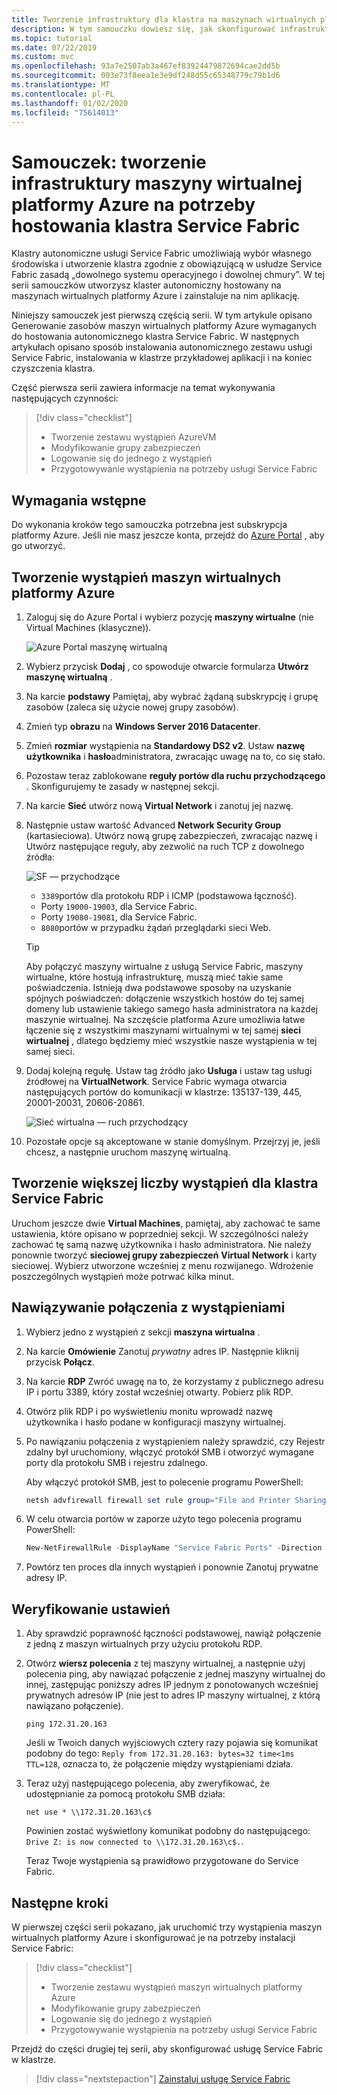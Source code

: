 ```yaml
---
title: Tworzenie infrastruktury dla klastra na maszynach wirtualnych platformy Azure
description: W tym samouczku dowiesz się, jak skonfigurować infrastrukturę maszyny wirtualnej platformy Azure do uruchamiania klastra Service Fabric.
ms.topic: tutorial
ms.date: 07/22/2019
ms.custom: mvc
ms.openlocfilehash: 93a7e2507ab3a467ef83924479872694cae2dd5b
ms.sourcegitcommit: 003e73f8eea1e3e9df248d55c65348779c79b1d6
ms.translationtype: MT
ms.contentlocale: pl-PL
ms.lasthandoff: 01/02/2020
ms.locfileid: "75614013"
---
```

# <a name="tutorial-create-azure-vm-infrastructure-to-host-a-service-fabric-cluster"></a>Samouczek: tworzenie infrastruktury maszyny wirtualnej platformy Azure na potrzeby hostowania klastra Service Fabric

Klastry autonomiczne usługi Service Fabric umożliwiają wybór własnego środowiska i utworzenie klastra zgodnie z obowiązującą w usłudze Service Fabric zasadą „dowolnego systemu operacyjnego i dowolnej chmury”. W tej serii samouczków utworzysz klaster autonomiczny hostowany na maszynach wirtualnych platformy Azure i zainstaluje na nim aplikację.

Niniejszy samouczek jest pierwszą częścią serii. W tym artykule opisano Generowanie zasobów maszyn wirtualnych platformy Azure wymaganych do hostowania autonomicznego klastra Service Fabric. W następnych artykułach opisano sposób instalowania autonomicznego zestawu usługi Service Fabric, instalowania w klastrze przykładowej aplikacji i na koniec czyszczenia klastra.

Część pierwsza serii zawiera informacje na temat wykonywania następujących czynności:

> [!div class="checklist"]
> * Tworzenie zestawu wystąpień AzureVM
> * Modyfikowanie grupy zabezpieczeń
> * Logowanie się do jednego z wystąpień
> * Przygotowywanie wystąpienia na potrzeby usługi Service Fabric

## <a name="prerequisites"></a>Wymagania wstępne

Do wykonania kroków tego samouczka potrzebna jest subskrypcja platformy Azure.  Jeśli nie masz jeszcze konta, przejdź do [Azure Portal](https://portal.azure.com) , aby go utworzyć.

## <a name="create-azure-virtual-machine-instances"></a>Tworzenie wystąpień maszyn wirtualnych platformy Azure

1. Zaloguj się do Azure Portal i wybierz pozycję **maszyny wirtualne** (nie Virtual Machines (klasyczne)).

   ![Azure Portal maszynę wirtualną][az-console]

2. Wybierz przycisk **Dodaj** , co spowoduje otwarcie formularza **Utwórz maszynę wirtualną** .

3. Na karcie **podstawy** Pamiętaj, aby wybrać żądaną subskrypcję i grupę zasobów (zaleca się użycie nowej grupy zasobów).

4. Zmień typ **obrazu** na **Windows Server 2016 Datacenter**. 
 
5. Zmień **rozmiar** wystąpienia na **Standardowy DS2 v2**. Ustaw **nazwę użytkownika** i **hasło**administratora, zwracając uwagę na to, co się stało.

6. Pozostaw teraz zablokowane **reguły portów dla ruchu przychodzącego** . Skonfigurujemy te zasady w następnej sekcji.

7. Na karcie **Sieć** utwórz nową **Virtual Network** i zanotuj jej nazwę.

8. Następnie ustaw wartość Advanced **Network Security Group** (kartasieciowa). Utwórz nową grupę zabezpieczeń, zwracając nazwę i Utwórz następujące reguły, aby zezwolić na ruch TCP z dowolnego źródła:

   ![SF — przychodzące][sf-inbound]

   * `3389`portów dla protokołu RDP i ICMP (podstawowa łączność).
   * Porty `19000-19003`, dla Service Fabric.
   * Porty `19080-19081`, dla Service Fabric.
   * `8080`portów w przypadku żądań przeglądarki sieci Web.

   > [!TIP]
   > Aby połączyć maszyny wirtualne z usługą Service Fabric, maszyny wirtualne, które hostują infrastrukturę, muszą mieć takie same poświadczenia.  Istnieją dwa podstawowe sposoby na uzyskanie spójnych poświadczeń: dołączenie wszystkich hostów do tej samej domeny lub ustawienie takiego samego hasła administratora na każdej maszynie wirtualnej. Na szczęście platforma Azure umożliwia łatwe łączenie się z wszystkimi maszynami wirtualnymi w tej samej **sieci wirtualnej** , dlatego będziemy mieć wszystkie nasze wystąpienia w tej samej sieci.

9. Dodaj kolejną regułę. Ustaw tag źródło jako **Usługa** i ustaw tag usługi źródłowej na **VirtualNetwork**. Service Fabric wymaga otwarcia następujących portów do komunikacji w klastrze: 135137-139, 445, 20001-20031, 20606-20861.

   ![Sieć wirtualna — ruch przychodzący][vnet-inbound]

10. Pozostałe opcje są akceptowane w stanie domyślnym. Przejrzyj je, jeśli chcesz, a następnie uruchom maszynę wirtualną.

## <a name="creating-more-instances-for-your-service-fabric-cluster"></a>Tworzenie większej liczby wystąpień dla klastra Service Fabric

Uruchom jeszcze dwie **Virtual Machines**, pamiętaj, aby zachować te same ustawienia, które opisano w poprzedniej sekcji. W szczególności należy zachować tę samą nazwę użytkownika i hasło administratora. Nie należy ponownie tworzyć **sieciowej grupy zabezpieczeń** **Virtual Network** i karty sieciowej. Wybierz utworzone wcześniej z menu rozwijanego. Wdrożenie poszczególnych wystąpień może potrwać kilka minut.

## <a name="connect-to-your-instances"></a>Nawiązywanie połączenia z wystąpieniami

1. Wybierz jedno z wystąpień z sekcji **maszyna wirtualna** .

2. Na karcie **Omówienie** Zanotuj *prywatny* adres IP. Następnie kliknij przycisk **Połącz**.

3. Na karcie **RDP** Zwróć uwagę na to, że korzystamy z publicznego adresu IP i portu 3389, który został wcześniej otwarty. Pobierz plik RDP.
 
4. Otwórz plik RDP i po wyświetleniu monitu wprowadź nazwę użytkownika i hasło podane w konfiguracji maszyny wirtualnej.

5. Po nawiązaniu połączenia z wystąpieniem należy sprawdzić, czy Rejestr zdalny był uruchomiony, włączyć protokół SMB i otworzyć wymagane porty dla protokołu SMB i rejestru zdalnego.

   Aby włączyć protokół SMB, jest to polecenie programu PowerShell:

   ```powershell
   netsh advfirewall firewall set rule group="File and Printer Sharing" new enable=Yes
   ```

6. W celu otwarcia portów w zaporze użyto tego polecenia programu PowerShell:

   ```powershell
   New-NetFirewallRule -DisplayName "Service Fabric Ports" -Direction Inbound -Action Allow -RemoteAddress LocalSubnet -Protocol TCP -LocalPort 135, 137-139, 445
   ```

7. Powtórz ten proces dla innych wystąpień i ponownie Zanotuj prywatne adresy IP.

## <a name="verify-your-settings"></a>Weryfikowanie ustawień

1. Aby sprawdzić poprawność łączności podstawowej, nawiąż połączenie z jedną z maszyn wirtualnych przy użyciu protokołu RDP.

2. Otwórz **wiersz polecenia** z tej maszyny wirtualnej, a następnie użyj polecenia ping, aby nawiązać połączenie z jednej maszyny wirtualnej do innej, zastępując poniższy adres IP jednym z ponotowanych wcześniej prywatnych adresów IP (nie jest to adres IP maszyny wirtualnej, z którą nawiązano połączenie).

   ```
   ping 172.31.20.163
   ```

   Jeśli w Twoich danych wyjściowych cztery razy pojawia się komunikat podobny do tego: `Reply from 172.31.20.163: bytes=32 time<1ms TTL=128`, oznacza to, że połączenie między wystąpieniami działa.

3. Teraz użyj następującego polecenia, aby zweryfikować, że udostępnianie za pomocą protokołu SMB działa:

   ```
   net use * \\172.31.20.163\c$
   ```

   Powinien zostać wyświetlony komunikat podobny do następującego: `Drive Z: is now connected to \\172.31.20.163\c$.`.


   Teraz Twoje wystąpienia są prawidłowo przygotowane do Service Fabric.

## <a name="next-steps"></a>Następne kroki

W pierwszej części serii pokazano, jak uruchomić trzy wystąpienia maszyn wirtualnych platformy Azure i skonfigurować je na potrzeby instalacji Service Fabric:

> [!div class="checklist"]
> * Tworzenie zestawu wystąpień maszyn wirtualnych platformy Azure
> * Modyfikowanie grupy zabezpieczeń
> * Logowanie się do jednego z wystąpień
> * Przygotowywanie wystąpienia na potrzeby usługi Service Fabric

Przejdź do części drugiej tej serii, aby skonfigurować usługę Service Fabric w klastrze.

> [!div class="nextstepaction"]
> [Zainstaluj usługę Service Fabric](service-fabric-tutorial-standalone-create-service-fabric-cluster.md)

<!-- IMAGES -->
[az-console]: ./media/service-fabric-tutorial-standalone-azure-create-infrastructure/az-console.png
[sf-inbound]: ./media/service-fabric-tutorial-standalone-azure-create-infrastructure/sf-inbound.png
[vnet-inbound]: ./media/service-fabric-tutorial-standalone-azure-create-infrastructure/vnet-inbound.png
